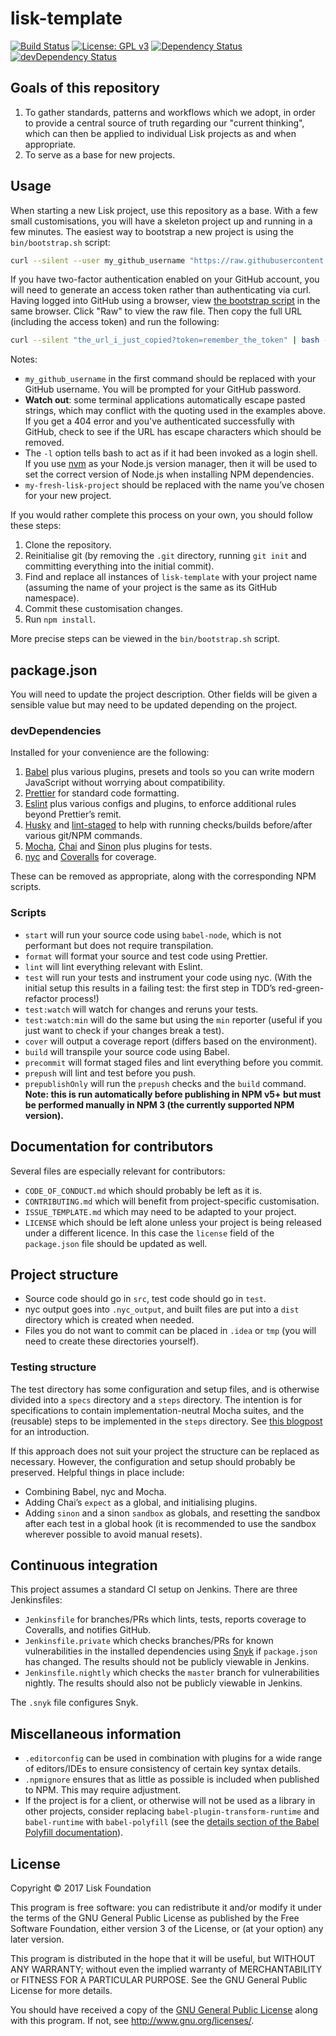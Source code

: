 # lisk-template

[![Build Status](https://jenkins.lisk.io/buildStatus/icon?job=lisk-template/master)](https://jenkins.lisk.io/job/lisk-template/job/master/)
[![License: GPL v3](https://img.shields.io/badge/License-GPL%20v3-blue.svg)](http://www.gnu.org/licenses/gpl-3.0)
<a href="https://david-dm.org/LiskHQ/lisk-template"><img src="https://david-dm.org/LiskHQ/lisk-template.svg" alt="Dependency Status"></a>
<a href="https://david-dm.org/LiskHQ/lisk-template/?type=dev"><img src="https://david-dm.org/LiskHQ/lisk-template/dev-status.svg" alt="devDependency Status"></a>

## Goals of this repository

1. To gather standards, patterns and workflows which we adopt, in order to provide a central source of truth regarding our "current thinking", which can then be applied to individual Lisk projects as and when appropriate.
1. To serve as a base for new projects.

## Usage

When starting a new Lisk project, use this repository as a base. With a few small customisations, you will have a skeleton project up and running in a few minutes. The easiest way to bootstrap a new project is using the `bin/bootstrap.sh` script:

```sh
curl --silent --user my_github_username "https://raw.githubusercontent.com/LiskHQ/lisk-template/master/bin/bootstrap.sh" | bash -ls my-fresh-lisk-project
```

If you have two-factor authentication enabled on your GitHub account, you will need to generate an access token rather than authenticating via curl. Having logged into GitHub using a browser, view [the bootstrap script][bootstrap-script] in the same browser. Click "Raw" to view the raw file. Then copy the full URL (including the access token) and run the following:

```sh
curl --silent "the_url_i_just_copied?token=remember_the_token" | bash -ls my-fresh-lisk-project
```

Notes:

- `my_github_username` in the first command should be replaced with your GitHub username. You will be prompted for your GitHub password.
- **Watch out**: some terminal applications automatically escape pasted strings, which may conflict with the quoting used in the examples above. If you get a 404 error and you've authenticated successfully with GitHub, check to see if the URL has escape characters which should be removed.
- The `-l` option tells bash to act as if it had been invoked as a login shell. If you use [nvm][nvm] as your Node.js version manager, then it will be used to set the correct version of Node.js when installing NPM dependencies.
- `my-fresh-lisk-project` should be replaced with the name you’ve chosen for your new project.

If you would rather complete this process on your own, you should follow these steps:

1. Clone the repository.
1. Reinitialise git (by removing the `.git` directory, running `git init` and committing everything into the initial commit).
1. Find and replace all instances of `lisk-template` with your project name (assuming the name of your project is the same as its GitHub namespace).
1. Commit these customisation changes.
1. Run `npm install`.

More precise steps can be viewed in the `bin/bootstrap.sh` script.

## package.json

You will need to update the project description. Other fields will be given a sensible value but may need to be updated depending on the project.

### devDependencies

Installed for your convenience are the following:

1. [Babel][babel] plus various plugins, presets and tools so you can write modern JavaScript without worrying about compatibility.
1. [Prettier][prettier] for standard code formatting.
1. [Eslint][eslint] plus various configs and plugins, to enforce additional rules beyond Prettier’s remit.
1. [Husky][husky] and [lint-staged][lint-staged] to help with running checks/builds before/after various git/NPM commands.
1. [Mocha][mocha], [Chai][chai] and [Sinon][sinon] plus plugins for tests.
1. [nyc][nyc] and [Coveralls][coveralls] for coverage.

These can be removed as appropriate, along with the corresponding NPM scripts.

### Scripts

- `start` will run your source code using `babel-node`, which is not performant but does not require transpilation.
- `format` will format your source and test code using Prettier.
- `lint` will lint everything relevant with Eslint.
- `test` will run your tests and instrument your code using nyc. (With the initial setup this results in a failing test: the first step in TDD’s red-green-refactor process!)
- `test:watch` will watch for changes and reruns your tests.
- `test:watch:min` will do the same but using the `min` reporter (useful if you just want to check if your changes break a test).
- `cover` will output a coverage report (differs based on the environment).
- `build` will transpile your source code using Babel.
- `precommit` will format staged files and lint everything before you commit.
- `prepush` will lint and test before you push.
- `prepublishOnly` will run the `prepush` checks and the `build` command. **Note: this is run automatically before publishing in NPM v5+ but must be performed manually in NPM 3 (the currently supported NPM version).**

## Documentation for contributors

Several files are especially relevant for contributors:
- `CODE_OF_CONDUCT.md` which should probably be left as it is.
- `CONTRIBUTING.md` which will benefit from project-specific customisation.
- `ISSUE_TEMPLATE.md` which may need to be adapted to your project.
- `LICENSE` which should be left alone unless your project is being released under a different licence. In this case the `license` field of the `package.json` file should be updated as well.

## Project structure

- Source code should go in `src`, test code should go in `test`.
- nyc output goes into `.nyc_output`, and built files are put into a `dist` directory which is created when needed.
- Files you do not want to commit can be placed in `.idea` or `tmp` (you will need to create these directories yourself).

### Testing structure

The test directory has some configuration and setup files, and is otherwise divided into a `specs` directory and a `steps` directory. The intention is for specifications to contain implementation-neutral Mocha suites, and the (reusable) steps to be implemented in the `steps` directory. See [this blogpost][gwt-blogpost] for an introduction.

If this approach does not suit your project the structure can be replaced as necessary. However, the configuration and setup should probably be preserved. Helpful things in place include:

- Combining Babel, nyc and Mocha.
- Adding Chai’s `expect` as a global, and initialising plugins.
- Adding `sinon` and a sinon `sandbox` as globals, and resetting the sandbox after each test in a global hook (it is recommended to use the sandbox wherever possible to avoid manual resets).

## Continuous integration

This project assumes a standard CI setup on Jenkins. There are three Jenkinsfiles:

- `Jenkinsfile` for branches/PRs which lints, tests, reports coverage to Coveralls, and notifies GitHub.
- `Jenkinsfile.private` which checks branches/PRs for known vulnerabilities in the installed dependencies using [Snyk][snyk] if `package.json` has changed. The results should not be publicly viewable in Jenkins.
- `Jenkinsfile.nightly` which checks the `master` branch for vulnerabilities nightly. The results should also not be publicly viewable in Jenkins.

The `.snyk` file configures Snyk.

## Miscellaneous information

- `.editorconfig` can be used in combination with plugins for a wide range of editors/IDEs to ensure consistency of certain key syntax details.
- `.npmignore` ensures that as little as possible is included when published to NPM. This may require adjustment.
- If the project is for a client, or otherwise will not be used as a library in other projects, consider replacing `babel-plugin-transform-runtime` and `babel-runtime` with `babel-polyfill` (see the [details section of the Babel Polyfill documentation](babel-polyfill-details)).

## License

Copyright © 2017 Lisk Foundation

This program is free software: you can redistribute it and/or modify it under the terms of the GNU General Public License as published by the Free Software Foundation, either version 3 of the License, or (at your option) any later version.

This program is distributed in the hope that it will be useful, but WITHOUT ANY WARRANTY; without even the implied warranty of MERCHANTABILITY or FITNESS FOR A PARTICULAR PURPOSE. See the GNU General Public License for more details.

You should have received a copy of the [GNU General Public License][license] along with this program.  If not, see <http://www.gnu.org/licenses/>.


[babel]: https://babeljs.io/
[babel-polyfill-details]: http://babeljs.io/docs/usage/polyfill#details
[bootstrap-script]: https://github.com/LiskHQ/lisk-template/blob/master/bin/bootstrap.sh
[chai]: http://chaijs.com/
[coveralls]: https://coveralls.io/
[eslint]: https://eslint.org/
[gwt-blogpost]: https://blog.lisk.io/bdd-style-unit-testing-with-mocha-704137e429d5
[husky]: https://github.com/typicode/husky
[license]: https://github.com/LiskHQ/lisk-template/tree/master/LICENSE
[lint-staged]: https://github.com/okonet/lint-staged
[mocha]: http://mochajs.org/
[nvm]: https://github.com/creationix/nvm
[nyc]: https://istanbul.js.org/
[prettier]: https://prettier.io/
[sinon]: http://sinonjs.org/
[snyk]: https://snyk.io/
